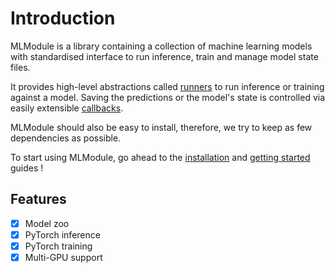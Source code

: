 # Introduction

MLModule is a library containing a collection of machine learning models
with standardised interface to run inference, train and manage model state files.

It provides high-level abstractions called [runners](references/runners.md)
to run inference or training against a model.
Saving the predictions or the model's state is controlled
via easily extensible [callbacks](references/callbacks.md).

MLModule should also be easy to install,
therefore, we try to keep as few dependencies as possible.

To start using MLModule, go ahead to the [installation](0-installation.md)
and [getting started](1-getting-started.md) guides !

## Features

- [x] Model zoo
- [x] PyTorch inference
- [x] PyTorch training
- [x] Multi-GPU support

